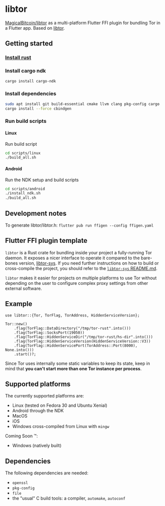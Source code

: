 # libtor

[MagicalBitcoin/libtor](https://github.com/MagicalBitcoin/libtor) as a multi-platform Flutter FFI plugin for bundling Tor in a Flutter app. Based on [libtor](https://github.com/MagicalBitcoin/libtor).

## Getting started

### [Install rust](https://www.rust-lang.org/tools/install)

### Install cargo ndk
```sh
cargo install cargo-ndk
```

### Install dependencies
```sh
sudo apt install git build-essential cmake llvm clang pkg-config cargo rustc libssl-dev libc6-dev-i386
cargo install --force cbindgen
```

### Run build scripts

#### Linux

Run build script
```sh
cd scripts/linux
./build_all.sh
```

#### Android

Run the NDK setup and build scripts
```sh
cd scripts/android
./install_ndk.sh
./build_all.sh
```

## Development notes

To generate libtor/libtor.h: `flutter pub run ffigen --config ffigen.yaml`

## Flutter FFI plugin template

`libtor` is a Rust crate for bundling inside your project a fully-running Tor daemon.
It exposes a nicer interface to operate it compared to the bare-bones version, [libtor-sys](https://crates.io/crates/libtor-sys).
If you need further instructions on how to build or cross-compile the project, you should refer to the [`libtor-sys` README.md](https://github.com/MagicalBitcoin/libtor-sys).

`libtor` makes it easier for projects on multiple platforms to use Tor without depending on the user to configure complex proxy settings from other external software.

## Example

```
use libtor::{Tor, TorFlag, TorAddress, HiddenServiceVersion};

Tor::new()
    .flag(TorFlag::DataDirectory("/tmp/tor-rust".into()))
    .flag(TorFlag::SocksPort(19050))
    .flag(TorFlag::HiddenServiceDir("/tmp/tor-rust/hs-dir".into()))
    .flag(TorFlag::HiddenServiceVersion(HiddenServiceVersion::V3))
    .flag(TorFlag::HiddenServicePort(TorAddress::Port(8000), None.into()))
    .start()?;
```

Since Tor uses internally some static variables to keep its state, keep in mind that **you can't start more than one Tor instance per process**.

## Supported platforms

The currently supported platforms are:

* Linux (tested on Fedora 30 and Ubuntu Xenial)
* Android through the NDK
* MacOS
* iOS
* Windows cross-compiled from Linux with `mingw`

Coming Soon :tm::

* Windows (natively built)

## Dependencies

The following dependencies are needed:
- `openssl`
- `pkg-config`
- `file`
- the "usual" C build tools: a compiler, `automake`, `autoconf`
